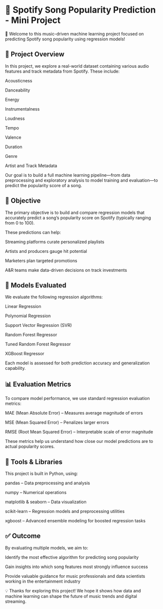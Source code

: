 # 🎵 Spotify Song Popularity Prediction - Mini Project
👋 Welcome to this music-driven machine learning project focused on predicting Spotify song popularity using regression models!

## 📝 Project Overview
In this project, we explore a real-world dataset containing various audio features and track metadata from Spotify. These include:

Acousticness

Danceability

Energy

Instrumentalness

Loudness

Tempo

Valence

Duration

Genre

Artist and Track Metadata

Our goal is to build a full machine learning pipeline—from data preprocessing and exploratory analysis to model training and evaluation—to predict the popularity score of a song.

## 🎯 Objective
The primary objective is to build and compare regression models that accurately predict a song’s popularity score on Spotify (typically ranging from 0 to 100).

These predictions can help:

Streaming platforms curate personalized playlists

Artists and producers gauge hit potential

Marketers plan targeted promotions

A&R teams make data-driven decisions on track investments

## 🤖 Models Evaluated
We evaluate the following regression algorithms:

Linear Regression

Polynomial Regression

Support Vector Regression (SVR)

Random Forest Regressor

Tuned Random Forest Regressor

XGBoost Regressor

Each model is assessed for both prediction accuracy and generalization capability.

## 📊 Evaluation Metrics
To compare model performance, we use standard regression evaluation metrics:

MAE (Mean Absolute Error) – Measures average magnitude of errors

MSE (Mean Squared Error) – Penalizes larger errors

RMSE (Root Mean Squared Error) – Interpretable scale of error magnitude

These metrics help us understand how close our model predictions are to actual popularity scores.

## 🧰 Tools & Libraries
This project is built in Python, using:

pandas – Data preprocessing and analysis

numpy – Numerical operations

matplotlib & seaborn – Data visualization

scikit-learn – Regression models and preprocessing utilities

xgboost – Advanced ensemble modeling for boosted regression tasks

## ✅ Outcome
By evaluating multiple models, we aim to:

Identify the most effective algorithm for predicting song popularity

Gain insights into which song features most strongly influence success

Provide valuable guidance for music professionals and data scientists working in the entertainment industry

💡 Thanks for exploring this project! We hope it shows how data and machine learning can shape the future of music trends and digital streaming.
